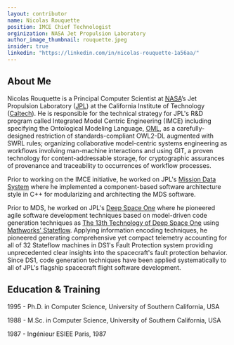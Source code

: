 ```yaml
---
layout: contributor
name: Nicolas Rouquette
position: IMCE Chief Technologist
orginization: NASA Jet Propulsion Laboratory
author_image_thumbnail: rouquette.jpeg
insider: true
linkedin: "https://linkedin.com/in/nicolas-rouquette-1a56aa/"
---
```


## About Me

Nicolas Rouquette is a Principal Computer Scientist at [NASA](https://www.nasa.gov/)’s Jet Propulsion Laboratory ([JPL](https://www.jpl.nasa.gov/)) at the California Institute of Technology ([Caltech](https://www.caltech.edu/)).
He is responsible for the technical strategy for JPL's R&D program called Integrated Model Centric Engineering (IMCE) including specifying the Ontological Modeling Language, [OML](https://opencaesar.github.io/oml-spec/), as a carefully-designed restriction of standards-compliant OWL2-DL augmented with SWRL rules;
organizing collaborative model-centric systems engineering as workflows involving man-machine interactions and using GIT, a proven technology for content-addressable storage, for cryptographic assurances of provenance and traceability to occurrences of workflow processes.

Prior to working on the IMCE initiative, he worked on JPL's [Mission Data System](https://mds.jpl.nasa.gov/public/index.shtml) where he implemented a component-based software architecture style in C++ for modularizing and architecting the MDS software.

Prior to MDS, he worked on JPL's [Deep Space One](https://www.jpl.nasa.gov/missions/deep-space-1-ds1/) where he pioneered agile software development techniques based on model-driven code generation techniques as [The 13th Technology of Deep Space One](https://trs.jpl.nasa.gov/handle/2014/16684)
using [Mathworks' Stateflow](https://www.mathworks.com/products/stateflow.html). Applying information encoding techniques, he pioneered generating comprehensive yet compact telemetry accounting for all of 32 Stateflow machines in DS1's Fault Protection system providing unprecedented clear insights into the spacecraft's fault protection behavior.
Since DS1, code generation techniques have been applied systematically to all of JPL's flagship spacecraft flight software development.

## Education & Training

1995 - Ph.D. in Computer Science, University of Southern California, USA

1988 - M.Sc. in Computer Science, University of Southern California, USA

1987 - Ingénieur ESIEE Paris, 1987